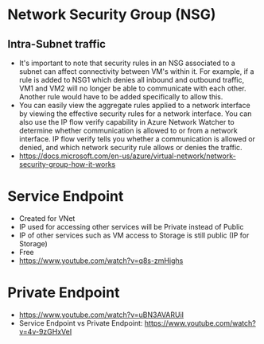 # Network Security Group (NSG)
## Intra-Subnet traffic
- It's important to note that security rules in an NSG associated to a subnet can affect connectivity between VM's within it. For example, if a rule is added to NSG1 which denies all inbound and outbound traffic, VM1 and VM2 will no longer be able to communicate with each other. Another rule would have to be added specifically to allow this.
- You can easily view the aggregate rules applied to a network interface by viewing the effective security rules for a network interface. You can also use the IP flow verify capability in Azure Network Watcher to determine whether communication is allowed to or from a network interface. IP flow verify tells you whether a communication is allowed or denied, and which network security rule allows or denies the traffic.
- https://docs.microsoft.com/en-us/azure/virtual-network/network-security-group-how-it-works

# Service Endpoint
- Created for VNet
- IP used for accessing other services will be Private instead of Public
- IP of other services such as VM access to Storage is still public (IP for Storage)
- Free 
- https://www.youtube.com/watch?v=q8s-zmHighs

# Private Endpoint
- https://www.youtube.com/watch?v=uBN3AVARUiI
- Service Endpoint vs Private Endpoint: https://www.youtube.com/watch?v=4v-9zGHxVeI